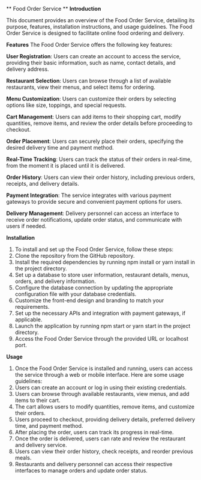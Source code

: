 ** Food Order Service **
**Introduction**

This document provides an overview of the Food Order Service, detailing its purpose, features, installation instructions, and usage guidelines. The Food Order Service is designed to facilitate online food ordering and delivery.

**Features**
The Food Order Service offers the following key features:

**User Registration**: Users can create an account to access the service, providing their basic information, such as name, contact details, and delivery address.

**Restaurant Selection**: Users can browse through a list of available restaurants, view their menus, and select items for ordering.

**Menu Customization**: Users can customize their orders by selecting options like size, toppings, and special requests.

**Cart Management**: Users can add items to their shopping cart, modify quantities, remove items, and review the order details before proceeding to checkout.

**Order Placement**: Users can securely place their orders, specifying the desired delivery time and payment method.

**Real-Time Tracking**: Users can track the status of their orders in real-time, from the moment it is placed until it is delivered.

**Order History**: Users can view their order history, including previous orders, receipts, and delivery details.

**Payment Integration**: The service integrates with various payment gateways to provide secure and convenient payment options for users.

**Delivery Management**: Delivery personnel can access an interface to receive order notifications, update order status, and communicate with users if needed.

**Installation**

1. To install and set up the Food Order Service, follow these steps:
2. Clone the repository from the GitHub repository.
3. Install the required dependencies by running npm install or yarn install in the project directory.
4. Set up a database to store user information, restaurant details, menus, orders, and delivery information.
5. Configure the database connection by updating the appropriate configuration file with your database credentials.
6. Customize the front-end design and branding to match your requirements.
7. Set up the necessary APIs and integration with payment gateways, if applicable.
8. Launch the application by running npm start or yarn start in the project directory.
9. Access the Food Order Service through the provided URL or localhost port.

**Usage**

1. Once the Food Order Service is installed and running, users can access the service through a web or mobile interface. Here are some usage guidelines:
2. Users can create an account or log in using their existing credentials.
3. Users can browse through available restaurants, view menus, and add items to their cart.
4. The cart allows users to modify quantities, remove items, and customize their orders.
5. Users proceed to checkout, providing delivery details, preferred delivery time, and payment method.
6. After placing the order, users can track its progress in real-time.
7. Once the order is delivered, users can rate and review the restaurant and delivery service.
8. Users can view their order history, check receipts, and reorder previous meals.
9. Restaurants and delivery personnel can access their respective interfaces to manage orders and update order status.
